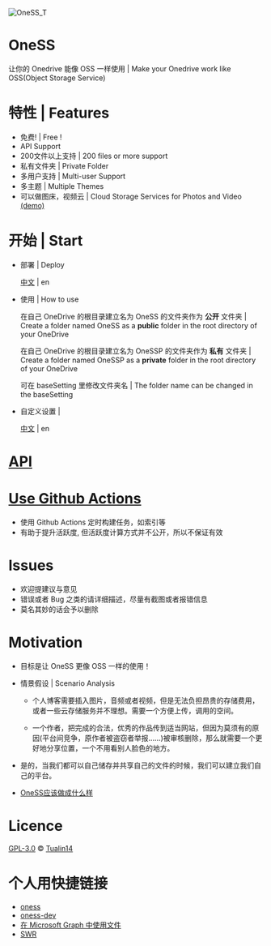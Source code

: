 ![OneSS_T](https://mystatic.dzaaaaaa.com/OneSS/OneSS_T.svg)

# OneSS

让你的 Onedrive 能像 OSS 一样使用 | Make your Onedrive work like OSS(Object Storage Service)

# 特性 | Features

- 免费! | Free !
- API Support
- 200文件以上支持 | 200 files or more support
- 私有文件夹 | Private Folder
- 多用户支持 | Multi-user Support
- 多主题 | Multiple Themes
- 可以做图床，视频云 | Cloud Storage Services for Photos and Video [(demo)](https://mystatic.dzaaaaaa.com/OneSS.html)

# 开始 | Start

- 部署 | Deploy

  [中文](./doc/zh/deploy_zh.md) | en

- 使用 | How to use

  在自己 OneDrive 的根目录建立名为 OneSS 的文件夹作为 **公开** 文件夹 | Create a folder named OneSS as a **public** folder in the root directory of your OneDrive

  在自己 OneDrive 的根目录建立名为 OneSSP 的文件夹作为 **私有** 文件夹 | Create a folder named OneSSP as a **private** folder in the root directory of your OneDrive

  可在 baseSetting 里修改文件夹名 | The folder name can be changed in the baseSetting

- 自定义设置 |

  [中文](./doc/zh/customSetting_zh.md) | en

# [API](./doc/api/api.md)

# [Use Github Actions](./auto/README.md)

- 使用 Github Actions 定时构建任务，如索引等
- 有助于提升活跃度, 但活跃度计算方式并不公开，所以不保证有效

# Issues

- 欢迎提建议与意见
- 错误或者 Bug 之类的请详细描述，尽量有截图或者报错信息
- 莫名其妙的话会予以删除

# Motivation

- 目标是让 OneSS 更像 OSS 一样的使用！

- 情景假设 | Scenario Analysis

    - 个人博客需要插入图片，音频或者视频，但是无法负担昂贵的存储费用，或者一些云存储服务并不理想。需要一个方便上传，调用的空间。

    - 一个作者，把完成的合法，优秀的作品传到适当网站，但因为莫须有的原因(平台间竞争，原作者被盗窃者举报......)被审核删除，那么就需要一个更好地分享位置，一个不用看别人脸色的地方。

- 是的，当我们都可以自己储存并共享自己的文件的时候，我们可以建立我们自己的平台。

- [OneSS应该做成什么样](https://www.dzaaaaaa.com/blog/LSW/OneSS应该做成什么样)

# Licence

[GPL-3.0](LICENSE) © [Tualin14](https://github.com/Tualin14)

# 个人用快捷链接

- [oness](https://oness.dzaaaaaa.com/)
- [oness-dev](https://oness-dev.dzaaaaaa.com/)
- [在 Microsoft Graph 中使用文件](https://docs.microsoft.com/zh-cn/graph/api/resources/onedrive?view=graph-rest-1.0)
- [SWR](https://swr.vercel.app/zh-CN/docs/getting-started)
